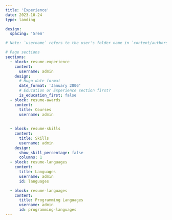 ```yaml
---
title: 'Experience'
date: 2023-10-24
type: landing

design:
  spacing: '5rem'

# Note: `username` refers to the user's folder name in `content/authors/`

# Page sections
sections:
  - block: resume-experience
    content:
      username: admin
    design:
      # Hugo date format
      date_format: 'January 2006'
      # Education or Experience section first?
      is_education_first: false
  - block: resume-awards
    content:
      title: Courses
      username: admin
  
  
  - block: resume-skills
    content:
      title: Skills
      username: admin
    design:
      show_skill_percentage: false
      columns: 1
  - block: resume-languages
    content:
      title: Languages
      username: admin
      id: languages

  - block: resume-languages
    content:
      title: Programming Languages
      username: admin
      id: programming-languages
---
```

